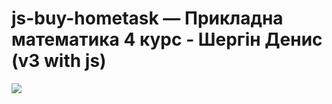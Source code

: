 # js-buy-hometask — Прикладна математика 4 курс - Шергін Денис (v3 with js)

![](http://i.imgur.com/pzLiB2N.png)
